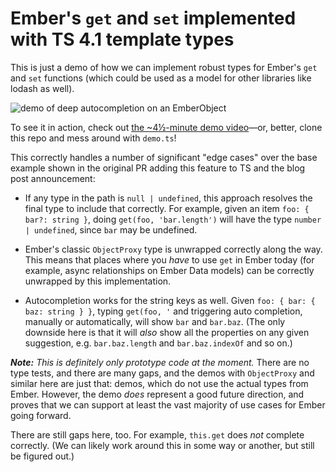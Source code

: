 # Ember's `get` and `set` implemented with TS 4.1 template types

This is just a demo of how we can implement robust types for Ember's `get` and `set` functions (which could be used as a model for other libraries like lodash as well).

![demo of deep autocompletion on an `EmberObject`](./demo.png)

To see it in action, check out [the ~4½-minute demo video](./demo.mov)—or, better, clone this repo and mess around with `demo.ts`!

This correctly handles a number of significant "edge cases" over the base example shown in the original PR adding this feature to TS and the blog post announcement:

- If any type in the path is `null | undefined`, this approach resolves the final type to include that correctly. For example, given an item `foo: { bar?: string }`, doing `get(foo, 'bar.length')` will have the type `number | undefined`, since `bar` may be undefined.

- Ember's classic `ObjectProxy` type is unwrapped correctly along the way. This means that places where you *have* to use `get` in Ember today (for example, async relationships on Ember Data models) can be correctly unwrapped by this implementation.

- Autocompletion works for the string keys as well. Given `foo: { bar: { baz: string } }`, typing `get(foo, '` and triggering auto completion, manually or automatically, will show `bar` and `bar.baz`. (The only downside here is that it will *also* show all the properties on any given suggestion, e.g. `bar.baz.length` and `bar.baz.indexOf` and so on.)

_**Note:** This is definitely only prototype code at the moment._ There are no type tests, and there are many gaps, and the demos with `ObjectProxy` and similar here are just that: demos, which do not use the actual types from Ember. However, the demo *does* represent a good future direction, and proves that we can support at least the vast majority of use cases for Ember going forward.

There are still gaps here, too. For example, `this.get` does *not* complete correctly. (We can likely work around this in some way or another, but still be figured out.)

